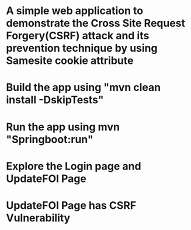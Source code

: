 # A simple web application to demonstrate the Cross Site Request Forgery(CSRF) attack and its prevention technique by using Samesite cookie attribute
# Build the app using "mvn clean install -DskipTests"
# Run the app using mvn "Springboot:run"
# Explore the Login page and UpdateFOI Page
# UpdateFOI Page has CSRF Vulnerability
